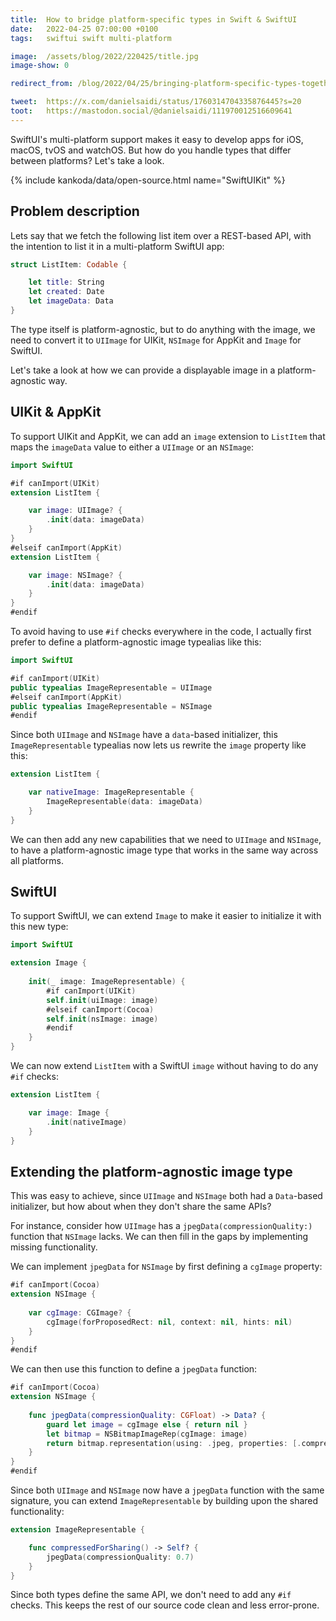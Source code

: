 ```yaml
---
title:  How to bridge platform-specific types in Swift & SwiftUI
date:   2022-04-25 07:00:00 +0100
tags:   swiftui swift multi-platform

image:  /assets/blog/2022/220425/title.jpg
image-show: 0

redirect_from: /blog/2022/04/25/bringing-platform-specific-types-together-in-swiftui

tweet:  https://x.com/danielsaidi/status/1760314704335876445?s=20
toot:   https://mastodon.social/@danielsaidi/111970012516609641
---
```


SwiftUI's multi-platform support makes it easy to develop apps for iOS, macOS, tvOS and watchOS. But how do you handle types that differ between platforms? Let's take a look.

{% include kankoda/data/open-source.html name="SwiftUIKit" %}


## Problem description

Lets say that we fetch the following list item over a REST-based API, with the intention to list it in a multi-platform SwiftUI app:

```swift
struct ListItem: Codable {

    let title: String
    let created: Date
    let imageData: Data
}
```

The type itself is platform-agnostic, but to do anything with the image, we need to convert it to `UIImage` for UIKit, `NSImage` for AppKit and `Image` for SwiftUI.

Let's take a look at how we can provide a displayable image in a platform-agnostic way.


## UIKit & AppKit

To support UIKit and AppKit, we can add an `image` extension to `ListItem` that maps the `imageData` value to either a `UIImage` or an `NSImage`:

```swift
import SwiftUI

#if canImport(UIKit)
extension ListItem {

    var image: UIImage? {
        .init(data: imageData)
    }
}
#elseif canImport(AppKit)
extension ListItem {

    var image: NSImage? {
        .init(data: imageData)
    }
}
#endif
```

To avoid having to use `#if` checks everywhere in the code, I actually first prefer to define a platform-agnostic image typealias like this:

```swift
import SwiftUI

#if canImport(UIKit)
public typealias ImageRepresentable = UIImage
#elseif canImport(AppKit)
public typealias ImageRepresentable = NSImage
#endif
```

Since both `UIImage` and `NSImage` have a `data`-based initializer, this `ImageRepresentable` typealias now lets us rewrite the `image` property like this:

```swift
extension ListItem {

    var nativeImage: ImageRepresentable {
        ImageRepresentable(data: imageData)
    }
}
```

We can then add any new capabilities that we need to `UIImage` and `NSImage`, to have a platform-agnostic image type that works in the same way across all platforms.


## SwiftUI

To support SwiftUI, we can extend `Image` to make it easier to initialize it with this new type:

```swift
import SwiftUI

extension Image {
    
    init(_ image: ImageRepresentable) {
        #if canImport(UIKit)
        self.init(uiImage: image)
        #elseif canImport(Cocoa)
        self.init(nsImage: image)
        #endif
    }
}
```

We can now extend `ListItem` with a SwiftUI `image` without having to do any `#if` checks:

```swift
extension ListItem {

    var image: Image { 
        .init(nativeImage) 
    }
}
```


## Extending the platform-agnostic image type

This was easy to achieve, since `UIImage` and `NSImage` both had a `Data`-based initializer, but how about when they don't share the same APIs?

For instance, consider how `UIImage` has a `jpegData(compressionQuality:)` function that `NSImage` lacks. We can then fill in the gaps by implementing missing functionality. 

We can implement `jpegData` for `NSImage` by first defining a `cgImage` property:

```swift
#if canImport(Cocoa)
extension NSImage {
    
    var cgImage: CGImage? {
        cgImage(forProposedRect: nil, context: nil, hints: nil)
    }
}
#endif
```

We can then use this function to define a `jpegData` function:

```swift
#if canImport(Cocoa)
extension NSImage {
 
    func jpegData(compressionQuality: CGFloat) -> Data? {
        guard let image = cgImage else { return nil }
        let bitmap = NSBitmapImageRep(cgImage: image)
        return bitmap.representation(using: .jpeg, properties: [.compressionFactor: compressionQuality])
    }
}
#endif
```

Since both `UIImage` and `NSImage` now have a `jpegData` function with the same signature, you can extend `ImageRepresentable` by building upon the shared functionality:

```swift
extension ImageRepresentable {

    func compressedForSharing() -> Self? {
        jpegData(compressionQuality: 0.7)
    }
}
```

Since both types define the same API, we don't need to add any `#if` checks. This keeps the rest of our source code clean and less error-prone.